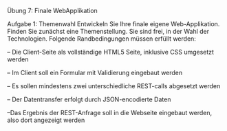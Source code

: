 Übung 7: Finale WebApplikation

Aufgabe 1: Themenwahl
Entwickeln Sie Ihre finale eigene Web-Applikation. Finden Sie zunächst eine Themenstellung. Sie 
sind frei, in der Wahl der Technologien. Folgende Randbedingungen müssen erfüllt werden:

– Die Client-Seite als vollständige HTML5 Seite, inklusive CSS umgesetzt werden

– Im Client soll ein Formular mit Validierung eingebaut werden

– Es sollen mindestens zwei unterschiedliche REST-calls abgesetzt werden

– Der Datentransfer erfolgt durch JSON-encodierte Daten

–Das Ergebnis der REST-Anfrage soll in die Webseite eingebaut werden, also dort angezeigt 
werden
